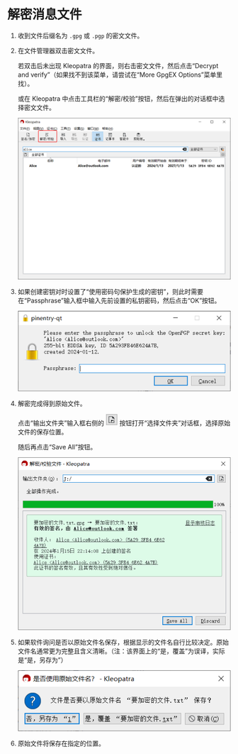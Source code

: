 # 解密消息文件

1. 收到文件后缀名为 `.gpg` 或 `.pgp` 的密文文件。

2. 在文件管理器双击密文文件。

    若双击后未出现 Kleopatra 的界面，则右击密文文件，然后点击“Decrypt and verify”（如果找不到该菜单，请尝试在“More GpgEX Options”菜单里找）。

    或在 Kleopatra 中点击工具栏的“解密/校验”按钮，然后在弹出的对话框中选择密文文件。

    ![解密/校验按钮](decrypting-message/decrypting-button.png)

3. 如果创建密钥对时设置了“使用密码句保护生成的密钥”，则此时需要在“Passphrase”输入框中输入先前设置的私钥密码，然后点击“OK”按钮。

    ![输入私钥密码](shared/entering-private-key-passphrase.png)

4. 解密完成得到原始文件。

    点击“输出文件夹”输入框右侧的 ![设置输出路径按钮](decrypting-message/setting-output-path-button.png) 按钮打开“选择文件夹”对话框，选择原始文件的保存位置。
    
    随后再点击“Save All”按钮。

    ![解密的文件](decrypting-message/decrypted-file.png)

5. 如果软件询问是否以原始文件名保存，根据显示的文件名自行比较决定。原始文件名通常更为完整且含义清晰。（注：该界面上的“是，覆盖”为误译，实际是“是，另存为”）

    ![是否原始文件名保存](decrypting-message/saving-with-original-file-name.png)

6. 原始文件将保存在指定的位置。